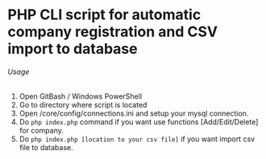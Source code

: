 # PHP CLI script for automatic company registration and CSV import to database

###### Usage

1. Open GitBash / Windows PowerShell
2. Go to directory where script is located
3. Open /core/config/connections.ini and setup your mysql connection.
4. Do `php index.php` command if you want use functions [Add/Edit/Delete] for company.
5. Do `php index.php [location to your csv file]` if you want import csv file to database.